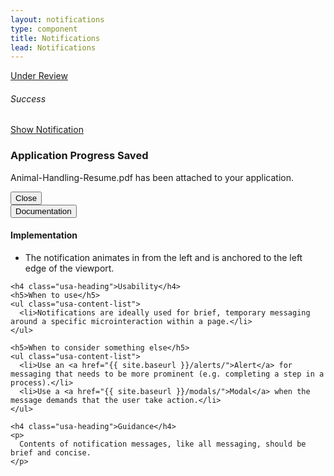 ```yaml
---
layout: notifications
type: component
title: Notifications
lead: Notifications
---
```


<a href="{{ site.baseurl }}/getting-started/#maturity" class="usa-label maturity under_review">
  Under Review
</a>

<div class="preview">
  <h6 class="usa-heading-alt">Success</h6>
  <a href="#notification-trigger" class="usa-button usajobs-button" data-object-trigger="notification" data-target="#notification-demo">Show Notification</a>

  <div class="usajobs-notification usajobs-notification--success" role="alert" data-object="notification" data-state="is-closed">
    <div class="usajobs-notification__figure">
      <div class="usajobs-notification__icon">
      </div>
    </div>
    <div class="usajobs-notification__body">
      <h3 class="usa-notification-heading">
        Application Progress Saved
      </h3>
      <p class="usa-notification-text">
        Animal-Handling-Resume.pdf has been attached to your application.
      </p>
    </div>
    <button class="usajobs-notification__close" data-behavior="notification.close" >
      <span class="usajobs-assistive-text">Close</span>
    </button>
  </div>
</div>

<div class="usa-accordion-bordered usa-accordion-docs">
  <button class="usa-button-unstyled usa-accordion-button"
      aria-expanded="true" aria-controls="collapsible-0">
    Documentation
  </button>
  <div id="collapsible-0" aria-hidden="false" class="usa-accordion-content">
    <h4 class="usa-heading">Implementation</h4>
    <ul class="usa-content-list">
      <li>The notification animates in from the left and is anchored to the left edge of the viewport.</li>
    </ul>

    <h4 class="usa-heading">Usability</h4>
    <h5>When to use</h5>
    <ul class="usa-content-list">
      <li>Notifications are ideally used for brief, temporary messaging around a specific microinteraction within a page.</li>
    </ul>

    <h5>When to consider something else</h5>
    <ul class="usa-content-list">
      <li>Use an <a href="{{ site.baseurl }}/alerts/">Alert</a> for messaging that needs to be more prominent (e.g. completing a step in a process).</li>
      <li>Use a <a href="{{ site.baseurl }}/modals/">Modal</a> when the message demands that the user take action.</li>
    </ul>

    <h4 class="usa-heading">Guidance</h4>
    <p>
      Contents of notification messages, like all messaging, should be brief and concise. 
    </p>
  </div>
</div>

